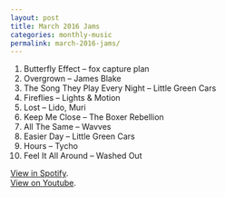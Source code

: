 ```yaml
---
layout: post
title: March 2016 Jams
categories: monthly-music
permalink: march-2016-jams/
---
```


1. Butterfly Effect – fox capture plan
2. Overgrown – James Blake
3. The Song They Play Every Night – Little Green Cars
4. Fireflies – Lights & Motion
5. Lost – Lido, Muri
6. Keep Me Close – The Boxer Rebellion
7. All The Same – Wavves
8. Easier Day – Little Green Cars
9. Hours – Tycho
10. Feel It All Around – Washed Out

[View in Spotify][spotify].  
[View on Youtube][youtube].

[spotify]: https://open.spotify.com/user/fred.hohman/playlist/3vZK9p6aJnkYN777Yg5Hw2 "View in Spotify."
[youtube]: https://www.youtube.com/playlist?list=PL7t4sFPlrvYWZYulH0H9PyK3uJcLCbwaa "View on Youtube."